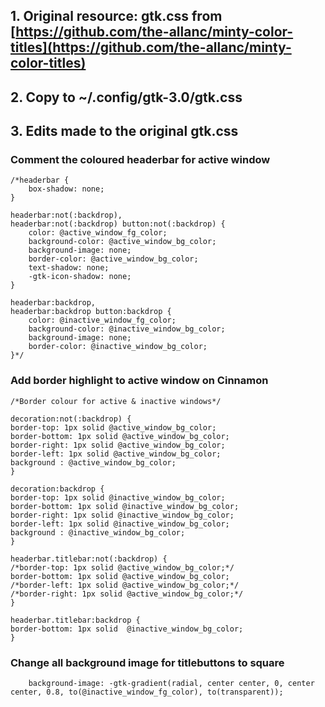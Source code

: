 ## 1. Original resource: gtk.css from [https://github.com/the-allanc/minty-color-titles](https://github.com/the-allanc/minty-color-titles)
## 2. Copy to ~/.config/gtk-3.0/gtk.css
## 3. Edits made to the original gtk.css

### Comment the coloured headerbar for active window
```
/*headerbar {
    box-shadow: none;
}

headerbar:not(:backdrop),
headerbar:not(:backdrop) button:not(:backdrop) {
    color: @active_window_fg_color;
    background-color: @active_window_bg_color;
    background-image: none;
    border-color: @active_window_bg_color;
    text-shadow: none;
    -gtk-icon-shadow: none;
}

headerbar:backdrop,
headerbar:backdrop button:backdrop {
    color: @inactive_window_fg_color;
    background-color: @inactive_window_bg_color;
    background-image: none;
    border-color: @inactive_window_bg_color;
}*/
```


### Add border highlight to active window on Cinnamon
```
/*Border colour for active & inactive windows*/

decoration:not(:backdrop) {
border-top: 1px solid @active_window_bg_color;
border-bottom: 1px solid @active_window_bg_color;
border-right: 1px solid @active_window_bg_color;
border-left: 1px solid @active_window_bg_color;
background : @active_window_bg_color;
}

decoration:backdrop {
border-top: 1px solid @inactive_window_bg_color;
border-bottom: 1px solid @inactive_window_bg_color;
border-right: 1px solid @inactive_window_bg_color;
border-left: 1px solid @inactive_window_bg_color;
background : @inactive_window_bg_color;
}

headerbar.titlebar:not(:backdrop) {
/*border-top: 1px solid @active_window_bg_color;*/
border-bottom: 1px solid @active_window_bg_color;
/*border-left: 1px solid @active_window_bg_color;*/
/*border-right: 1px solid @active_window_bg_color;*/
}

headerbar.titlebar:backdrop {
border-bottom: 1px solid  @inactive_window_bg_color;
}

```

### Change all background image for titlebuttons to square
```
    background-image: -gtk-gradient(radial, center center, 0, center center, 0.8, to(@inactive_window_fg_color), to(transparent));
```